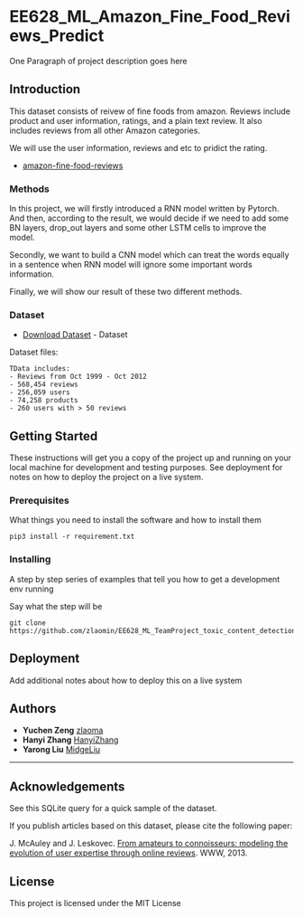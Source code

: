 # EE628_ML_Amazon_Fine_Food_Reviews_Predict

One Paragraph of project description goes here

## Introduction

This dataset consists of reivew of fine foods from amazon. Reviews include product and user information, ratings, and a plain text review. It also includes reviews from all other Amazon categories.

We will use the user information, reviews and etc to pridict the rating.
* [amazon-fine-food-reviews](https://www.kaggle.com/snap/amazon-fine-food-reviews)

### Methods

In this project, we will firstly introduced a RNN model written by Pytorch. And then, according to the result, we would decide if we need to add some BN layers, drop_out layers and some other LSTM cells to improve the model.

Secondly, we want to build a CNN model which can treat the words equally in a sentence when RNN model will ignore some important words information.

Finally, we will show our result of these two different methods.

### Dataset

* [Download Dataset](https://www.kaggle.com/snap/amazon-fine-food-reviews/download) - Dataset

Dataset files:
```
TData includes:
- Reviews from Oct 1999 - Oct 2012
- 568,454 reviews
- 256,059 users
- 74,258 products
- 260 users with > 50 reviews
```

## Getting Started

These instructions will get you a copy of the project up and running on your local machine for development and testing purposes. See deployment for notes on how to deploy the project on a live system.

### Prerequisites

What things you need to install the software and how to install them

```
pip3 install -r requirement.txt
```

### Installing

A step by step series of examples that tell you how to get a development env running

Say what the step will be

```
git clone https://github.com/zlaomin/EE628_ML_TeamProject_toxic_content_detection.git
```


## Deployment

Add additional notes about how to deploy this on a live system


## Authors

* **Yuchen Zeng** [zlaoma](https://github.com/zlaomin)
* **Hanyi Zhang** [HanyiZhang](https://github.com/HanyiZhang)
* **Yarong Liu** [MidgeLiu](https://github.com/MidgeLiu)
********
## Acknowledgements

See this SQLite query for a quick sample of the dataset.

If you publish articles based on this dataset, please cite the following paper:

J. McAuley and J. Leskovec. [From amateurs to connoisseurs: modeling the evolution of user expertise through online reviews](http://i.stanford.edu/~julian/pdfs/www13.pdf). WWW, 2013.


## License

This project is licensed under the MIT License

